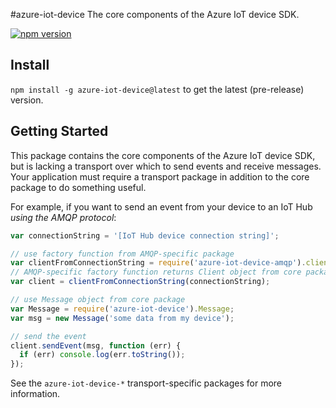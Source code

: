 #azure-iot-device
The core components of the Azure IoT device SDK.

[![npm version](https://badge.fury.io/js/azure-iot-device.svg)](https://badge.fury.io/js/azure-iot-device)

## Install

`npm install -g azure-iot-device@latest` to get the latest (pre-release) version.

## Getting Started

This package contains the core components of the Azure IoT device SDK, but is lacking a transport over which to send events and receive messages. Your application must require a transport package in addition to the core package to do something useful.

For example, if you want to send an event from your device to an IoT Hub _using the AMQP protocol_:

```js
var connectionString = '[IoT Hub device connection string]';

// use factory function from AMQP-specific package
var clientFromConnectionString = require('azure-iot-device-amqp').clientFromConnectionString;
// AMQP-specific factory function returns Client object from core package
var client = clientFromConnectionString(connectionString);

// use Message object from core package
var Message = require('azure-iot-device').Message;
var msg = new Message('some data from my device');

// send the event
client.sendEvent(msg, function (err) {
  if (err) console.log(err.toString());
});
```

See the `azure-iot-device-*` transport-specific packages for more information.